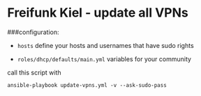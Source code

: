 # Freifunk Kiel -  update all VPNs

###configuration:

- `hosts`
define your hosts and usernames that have sudo rights

- `roles/dhcp/defaults/main.yml`
variables for your community

call this script with 

    ansible-playbook update-vpns.yml -v --ask-sudo-pass
